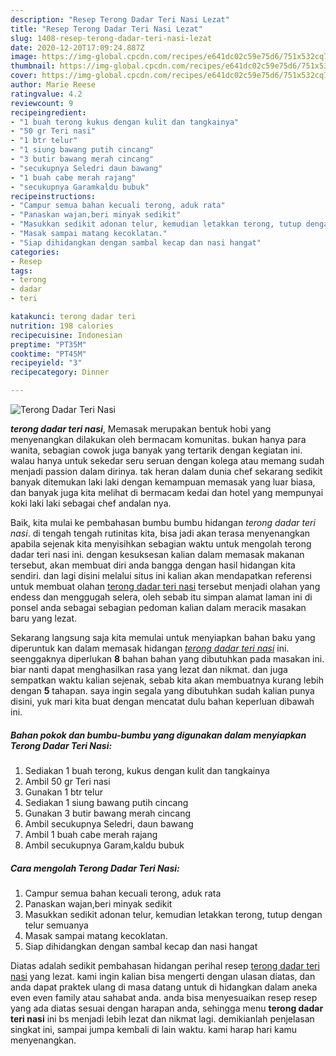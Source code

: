 ```yaml
---
description: "Resep Terong Dadar Teri Nasi Lezat"
title: "Resep Terong Dadar Teri Nasi Lezat"
slug: 1408-resep-terong-dadar-teri-nasi-lezat
date: 2020-12-20T17:09:24.887Z
image: https://img-global.cpcdn.com/recipes/e641dc02c59e75d6/751x532cq70/terong-dadar-teri-nasi-foto-resep-utama.jpg
thumbnail: https://img-global.cpcdn.com/recipes/e641dc02c59e75d6/751x532cq70/terong-dadar-teri-nasi-foto-resep-utama.jpg
cover: https://img-global.cpcdn.com/recipes/e641dc02c59e75d6/751x532cq70/terong-dadar-teri-nasi-foto-resep-utama.jpg
author: Marie Reese
ratingvalue: 4.2
reviewcount: 9
recipeingredient:
- "1 buah terong kukus dengan kulit dan tangkainya"
- "50 gr Teri nasi"
- "1 btr telur"
- "1 siung bawang putih cincang"
- "3 butir bawang merah cincang"
- "secukupnya Seledri daun bawang"
- "1 buah cabe merah rajang"
- "secukupnya Garamkaldu bubuk"
recipeinstructions:
- "Campur semua bahan kecuali terong, aduk rata"
- "Panaskan wajan,beri minyak sedikit"
- "Masukkan sedikit adonan telur, kemudian letakkan terong, tutup dengan telur semuanya"
- "Masak sampai matang kecoklatan."
- "Siap dihidangkan dengan sambal kecap dan nasi hangat"
categories:
- Resep
tags:
- terong
- dadar
- teri

katakunci: terong dadar teri 
nutrition: 198 calories
recipecuisine: Indonesian
preptime: "PT35M"
cooktime: "PT45M"
recipeyield: "3"
recipecategory: Dinner

---
```



![Terong Dadar Teri Nasi](https://img-global.cpcdn.com/recipes/e641dc02c59e75d6/751x532cq70/terong-dadar-teri-nasi-foto-resep-utama.jpg)

<b><i>terong dadar teri nasi</i></b>, Memasak merupakan bentuk hobi yang menyenangkan dilakukan oleh bermacam komunitas. bukan hanya para wanita, sebagian cowok juga banyak yang tertarik dengan kegiatan ini. walau hanya untuk sekedar seru seruan dengan kolega atau memang sudah menjadi passion dalam dirinya. tak heran dalam dunia chef sekarang sedikit banyak ditemukan laki laki dengan kemampuan memasak yang luar biasa, dan banyak juga kita melihat di bermacam kedai dan hotel yang mempunyai koki laki laki sebagai chef andalan nya.



Baik, kita mulai ke pembahasan bumbu bumbu hidangan <i>terong dadar teri nasi</i>. di tengah tengah rutinitas kita, bisa jadi akan terasa menyenangkan apabila sejenak kita menyisihkan sebagian waktu untuk mengolah terong dadar teri nasi ini. dengan kesuksesan kalian dalam memasak makanan tersebut, akan membuat diri anda bangga dengan hasil hidangan kita sendiri. dan lagi disini melalui situs ini kalian akan mendapatkan referensi untuk membuat olahan <u>terong dadar teri nasi</u> tersebut menjadi olahan yang endess dan menggugah selera, oleh sebab itu simpan alamat laman ini di ponsel anda sebagai sebagian pedoman kalian dalam meracik masakan baru yang lezat.


Sekarang langsung saja kita memulai untuk menyiapkan bahan baku yang diperuntuk kan dalam memasak hidangan <u><i>terong dadar teri nasi</i></u> ini. seenggaknya diperlukan <b>8</b> bahan bahan yang dibutuhkan pada masakan ini. biar nanti dapat menghasilkan rasa yang lezat dan nikmat. dan juga sempatkan waktu kalian sejenak, sebab kita akan membuatnya kurang lebih dengan <b>5</b> tahapan. saya ingin segala yang dibutuhkan sudah kalian punya disini, yuk mari kita buat dengan mencatat dulu bahan keperluan dibawah ini.

<!--inarticleads1-->

##### Bahan pokok dan bumbu-bumbu yang digunakan dalam menyiapkan Terong Dadar Teri Nasi:

1. Sediakan 1 buah terong, kukus dengan kulit dan tangkainya
1. Ambil 50 gr Teri nasi
1. Gunakan 1 btr telur
1. Sediakan 1 siung bawang putih cincang
1. Gunakan 3 butir bawang merah cincang
1. Ambil secukupnya Seledri, daun bawang
1. Ambil 1 buah cabe merah rajang
1. Ambil secukupnya Garam,kaldu bubuk




<!--inarticleads2-->

##### Cara mengolah Terong Dadar Teri Nasi:

1. Campur semua bahan kecuali terong, aduk rata
1. Panaskan wajan,beri minyak sedikit
1. Masukkan sedikit adonan telur, kemudian letakkan terong, tutup dengan telur semuanya
1. Masak sampai matang kecoklatan.
1. Siap dihidangkan dengan sambal kecap dan nasi hangat




Diatas adalah sedikit pembahasan hidangan perihal resep <u>terong dadar teri nasi</u> yang lezat. kami ingin kalian bisa mengerti dengan ulasan diatas, dan anda dapat praktek ulang di masa datang untuk di hidangkan dalam aneka even even family atau sahabat anda. anda bisa menyesuaikan resep resep yang ada diatas sesuai dengan harapan anda, sehingga menu <b>terong dadar teri nasi</b> ini bs menjadi lebih lezat dan nikmat lagi. demikianlah penjelasan singkat ini, sampai jumpa kembali di lain waktu. kami harap hari kamu menyenangkan.
